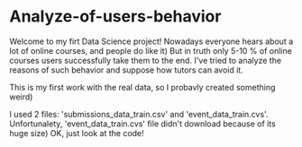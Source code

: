 # Analyze-of-users-behavior

Welcome to my firt Data Science project!
Nowadays everyone hears about a lot of online courses, and people do like it)
But in truth only 5-10 % of online courses users successfully take them to the end.
I've tried to analyze the reasons of such behavior and suppose how tutors can avoid it.

This is my first work with the real data, so I probavly created something weird)

I used 2 files: 'submissions_data_train.csv' and 'event_data_train.cvs'.
Unfortunalety, 'event_data_train.cvs' file didn't download because of its huge size)
OK, just look at the code!
